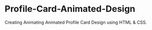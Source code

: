 # Profile-Card-Animated-Design
Creating Animating Animated Profile Card Design using HTML &amp; CSS.
